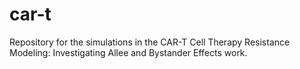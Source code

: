 # car-t
Repository for the simulations in the CAR-T Cell Therapy Resistance Modeling: Investigating Allee and Bystander Effects work.
